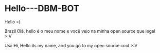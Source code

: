 # Hello---DBM-BOT
Hello =)

Brazil
Olá, hello é o meu nome e você veio na minha open source
que legal >:V

Usa
Hi, Hello its my name, and you go to my open source
cool >:V
